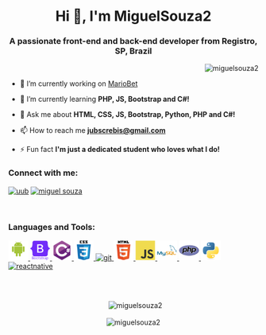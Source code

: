 <h1 align="center">Hi 👋, I'm MiguelSouza2</h1>
<h3 align="center">A passionate front-end and back-end developer from Registro, SP, Brazil</h3>

<p align="right"> <img src="https://komarev.com/ghpvc/?username=miguelsouza2&label=Users%20who%20saw%20this%20profile&labelColor=000000color=00ff59&style=flat" alt="miguelsouza2" /> </p>


- 🔭 I’m currently working on [MarioBet](https://github.com/MiguelSouza2/MarioBet.git)

- 🌱 I’m currently learning **PHP, JS, Bootstrap and C#!**

- 💬 Ask me about **HTML, CSS, JS, Bootstrap, Python, PHP and C#!**

- 📫 How to reach me **jubscrebis@gmail.com**

- ⚡ Fun fact **I'm just a dedicated student who loves what I do!**

<h3 align="left">Connect with me:</h3>
<p align="left">
<a href="https://dev.to/uub" target="_blank"><img align="center" src="https://raw.githubusercontent.com/rahuldkjain/github-profile-readme-generator/master/src/images/icons/Social/devto.svg" alt="uub" height="30" width="40" /></a>
<a href="https://www.linkedin.com/in/miguel-souza-3b48a4274" target="_blank"><img align="center" src="https://raw.githubusercontent.com/rahuldkjain/github-profile-readme-generator/master/src/images/icons/Social/linked-in-alt.svg" alt="miguel souza" height="30" width="40" /></a>
</p><br>

<h3 align="left">Languages and Tools:</h3>
<p align="left"> <a href="https://developer.android.com" target="_blank" rel="noreferrer"> <img src="https://raw.githubusercontent.com/devicons/devicon/master/icons/android/android-original-wordmark.svg" alt="android" width="40" height="40"/> </a> <a href="https://getbootstrap.com" target="_blank" rel="noreferrer"> <img src="https://raw.githubusercontent.com/devicons/devicon/master/icons/bootstrap/bootstrap-plain-wordmark.svg" alt="bootstrap" width="40" height="40"/> </a> <a href="https://www.w3schools.com/cs/" target="_blank" rel="noreferrer"> <img src="https://raw.githubusercontent.com/devicons/devicon/master/icons/csharp/csharp-original.svg" alt="csharp" width="40" height="40"/> </a> <a href="https://www.w3schools.com/css/" target="_blank" rel="noreferrer"> <img src="https://raw.githubusercontent.com/devicons/devicon/master/icons/css3/css3-original-wordmark.svg" alt="css3" width="40" height="40"/> </a> <a href="https://git-scm.com/" target="_blank" rel="noreferrer"> <img src="https://www.vectorlogo.zone/logos/git-scm/git-scm-icon.svg" alt="git" width="40" height="40"/> </a> <a href="https://www.w3.org/html/" target="_blank" rel="noreferrer"> <img src="https://raw.githubusercontent.com/devicons/devicon/master/icons/html5/html5-original-wordmark.svg" alt="html5" width="40" height="40"/> </a> <a href="https://developer.mozilla.org/en-US/docs/Web/JavaScript" target="_blank" rel="noreferrer"> <img src="https://raw.githubusercontent.com/devicons/devicon/master/icons/javascript/javascript-original.svg" alt="javascript" width="40" height="40"/> </a> <a href="https://www.mysql.com/" target="_blank" rel="noreferrer"> <img src="https://raw.githubusercontent.com/devicons/devicon/master/icons/mysql/mysql-original-wordmark.svg" alt="mysql" width="40" height="40"/> </a> <a href="https://www.php.net" target="_blank" rel="noreferrer"> <img src="https://raw.githubusercontent.com/devicons/devicon/master/icons/php/php-original.svg" alt="php" width="40" height="40"/> </a> <a href="https://www.python.org" target="_blank" rel="noreferrer"> <img src="https://raw.githubusercontent.com/devicons/devicon/master/icons/python/python-original.svg" alt="python" width="40" height="40"/> </a> <a href="https://reactnative.dev/" target="_blank" rel="noreferrer"> <img src="https://reactnative.dev/img/header_logo.svg" alt="reactnative" width="40" height="40"/> </a> </p><br><br>


<div align="center" display="inline">
  <p>
    &nbsp;
    <img src="https://github-readme-stats.vercel.app/api?username=miguelsouza2&show_icons=true&locale=en&theme=radical&rank_icon=github&custom_title=Always+improving!&include_all_commits=true" height="200px" alt="miguelsouza2"/> <br><br>
    <img src="https://github-readme-stats.vercel.app/api/top-langs?username=miguelsouza2&show_icons=true&locale=en&layout=compact&theme=radical&custom_title=Look+at+this!" height="200px" alt="miguelsouza2"/>
    
</p>
</div>
